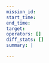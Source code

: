 ```yaml
---
mission_id: 
start_time: 
end_time: 
target: 
operators: []
diff_stats: []
summary: |
  
---
```


<!-- itsbryanman -->
